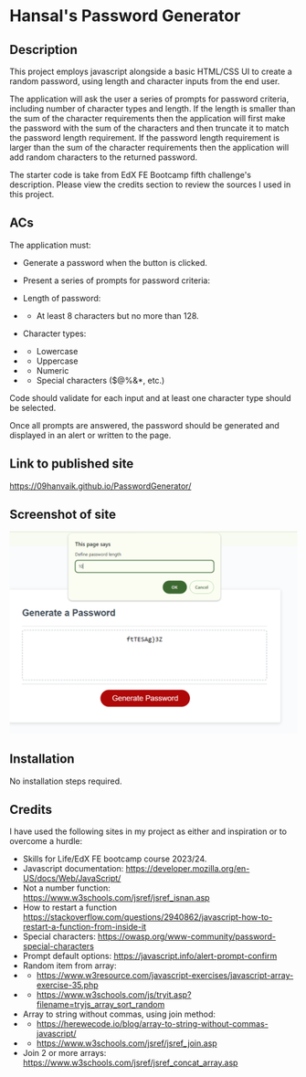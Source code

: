 # Hansal's Password Generator

## Description

This project employs javascript alongside a basic HTML/CSS UI to create a random password, using length and character inputs from the end user.

The application will ask the user a series of prompts for password criteria, including number of character types and length. If the length is smaller than the sum of the character requirements then the application will first make the password with the sum of the characters and then truncate it to match the password length requirement. If the password length requirement is larger than the sum of the character requirements then the application will add random characters to the returned password.

The starter code is take from EdX FE Bootcamp fifth challenge's description. Please view the credits section to review the sources I used in this project.

## ACs

The application must:

* Generate a password when the button is clicked.

* Present a series of prompts for password criteria:

* Length of password:

* * At least 8 characters but no more than 128.

* Character types:

* * Lowercase

* * Uppercase

* * Numeric

* * Special characters ($@%&*, etc.)

Code should validate for each input and at least one character type should be selected.

Once all prompts are answered, the password should be generated and displayed in an alert or written to the page.

## Link to published site
https://09hanvaik.github.io/PasswordGenerator/

## Screenshot of site
![Screenshot of my website](passwordGenerator-site.png)

## Installation

No installation steps required.

## Credits

I have used the following sites in my project as either and inspiration or to overcome a hurdle:
* Skills for Life/EdX FE bootcamp course 2023/24.
* Javascript documentation: https://developer.mozilla.org/en-US/docs/Web/JavaScript/
* Not a number function: https://www.w3schools.com/jsref/jsref_isnan.asp
* How to restart a function https://stackoverflow.com/questions/2940862/javascript-how-to-restart-a-function-from-inside-it
* Special characters: https://owasp.org/www-community/password-special-characters
* Prompt default options: https://javascript.info/alert-prompt-confirm
* Random item from array: 
* * https://www.w3resource.com/javascript-exercises/javascript-array-exercise-35.php
* * https://www.w3schools.com/js/tryit.asp?filename=tryjs_array_sort_random
* Array to string without commas, using join method:
* * https://herewecode.io/blog/array-to-string-without-commas-javascript/
* * https://www.w3schools.com/jsref/jsref_join.asp
* Join 2 or more arrays: https://www.w3schools.com/jsref/jsref_concat_array.asp